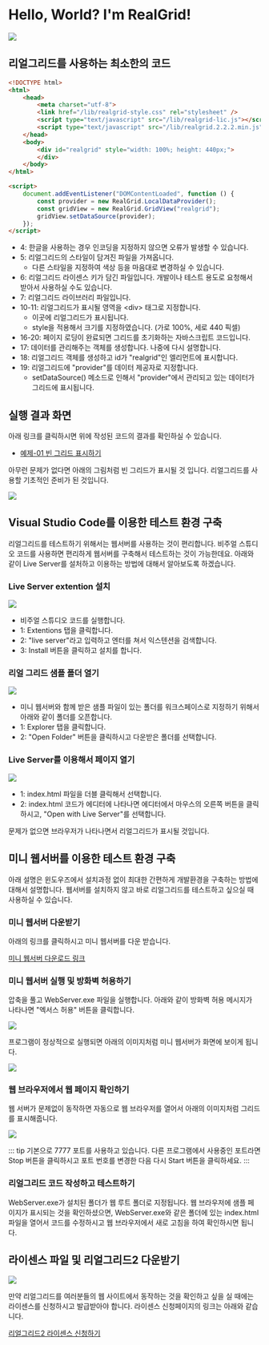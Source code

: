 # Hello, World? I'm RealGrid!

[![](youtube-01.jpg)](https://youtu.be/xck4lfhmdQ0)

## 리얼그리드를 사용하는 최소한의 코드

``` html
<!DOCTYPE html>
<html>
	<head>
		<meta charset="utf-8">
		<link href="/lib/realgrid-style.css" rel="stylesheet" />
		<script type="text/javascript" src="/lib/realgrid-lic.js"></script>
		<script type="text/javascript" src="/lib/realgrid.2.2.2.min.js"></script>
	</head>
	<body>
		<div id="realgrid" style="width: 100%; height: 440px;">
		</div>
	</body>
</html>

<script>
	document.addEventListener("DOMContentLoaded", function () {
		const provider = new RealGrid.LocalDataProvider();
		const gridView = new RealGrid.GridView("realgrid");
		gridView.setDataSource(provider);
	});
</script>
```
* 4: 한글을 사용하는 경우 인코딩을 지정하지 않으면 오류가 발생할 수 있습니다.
* 5: 리얼그리드의 스타일이 담겨진 파일을 가져옵니다.
  * 다른 스타일을 지정하여 색상 등을 마음대로 변경하실 수 있습니다.
* 6: 리얼그리드 라이센스 키가 담긴 파일입니다. 개발이나 테스트 용도로 요청해서 받아서 사용하실 수도 있습니다.
* 7: 리얼그리드 라이브러리 파일입니다.
* 10-11: 리얼그리드가 표시될 영역을 &lt;div> 태그로 지정합니다.
  * 이곳에 리얼그리드가 표시됩니다.
  * style을 적용해서 크기를 지정하였습니다. (가로 100%, 세로 440 픽셀)
* 16-20: 페이지 로딩이 완료되면 그리드를 초기화하는 자바스크립트 코드입니다.
* 17: 데이터를 관리해주는 객체를 생성합니다. 나중에 다시 설명합니다.
* 18: 리얼그리드 객체를 생성하고 id가 "realgrid"인 엘리먼트에 표시합니다.
* 19: 리얼그리드에 "provider"를 데이터 제공자로 지정합니다.
  * setDataSource() 메소드로 인해서 "provider"에서 관리되고 있는 데이터가 그리드에 표시됩니다.


## 실행 결과 화면

아래 링크를 클릭하시면 위에 작성된 코드의 결과를 확인하실 수 있습니다.

* [예제-01 빈 그리드 표시하기](http://10bun.tv/samples/realgrid2/part-1/01)

아무런 문제가 없다면 아래의 그림처럼 빈 그리드가 표시될 것 입니다.
리얼그리드를 사용할 기초적인 준비가 된 것입니다.

![](./pic-1.png)


## Visual Studio Code를 이용한 테스트 환경 구축

리얼그리드를 테스트하기 위해서는 웹서버를 사용하는 것이 편리합니다.
비주얼 스튜디오 코드를 사용하면 편리하게 웹서버를 구축해서 테스트하는 것이 가능한데요.
아래와 같이 Live Server를 설처하고 이용하는 방법에 대해서 알아보도록 하겠습니다.


### Live Server extention 설치

![](./pic-5.png)
* 비주얼 스튜디오 코드를 실행합니다.
* 1: Extentions 탭을 클릭합니다.
* 2: "live server"라고 입력하고 엔터를 쳐서 익스텐션을 검색합니다.
* 3: Install 버튼을 클릭하고 설치를 합니다.


### 리얼 그리드 샘플 폴더 열기

![](./pic-6.png)
* 미니 웹서버와 함께 받은 샘플 파일이 있는 폴더를 워크스페이스로 지정하기 위해서 아래와 같이 폴더를 오픈합니다.
* 1: Explorer 탭을 클릭합니다.
* 2: "Open Folder" 버튼을 클릭하시고 다운받은 폴더를 선택합니다.


### Live Server를 이용해서 페이지 열기

![](./pic-7.png)
* 1: index.html 파일을 더블 클릭해서 선택합니다.
* 2: index.html 코드가 에디터에 나타나면 에디터에서 마우스의 오른쪽 버튼을 클릭하시고, "Open with Live Server"를 선택합니다.

문제가 없으면 브라우저가 나타나면서 리얼그리드가 표시될 것입니다.


## 미니 웹서버를 이용한 테스트 환경 구축

아래 설명은 윈도우즈에서 설치과정 없이 최대한 간편하게 개발환경을 구축하는 방법에 대해서 설명합니다.
웹서버를 설치하지 않고 바로 리얼그리드를 테스트하고 싶으실 때 사용하실 수 있습니다.


### 미니 웹서버 다운받기

아래의 링크를 클릭하시고 미니 웹서버를 다운 받습니다.

[미니 웹서버 다운로드 링크](/downloads/realgrid2.zip)


### 미니 웹서버 실행 및 방화벽 허용하기

압축을 풀고 WebServer.exe 파일을 실행합니다.
아래와 같이 방화벽 허용 메시지가 나타나면 "엑서스 허용" 버튼을 클릭합니다.

![](./pic-2.png)

프로그램이 정상적으로 실행되면 아래의 이미지처럼 미니 웹서버가 화면에 보이게 됩니다.

![](./pic-3.png)


### 웹 브라우저에서 웹 페이지 확인하기

웹 서버가 문제없이 동작하면 자동으로 웹 브라우저를 열어서 아래의 이미지처럼 그리드를 표시해줍니다.

![](./pic-4.png)

::: tip
기본으로 7777 포트를 사용하고 있습니다. 다른 프로그램에서 사용중인 포트라면 
Stop 버튼을 클릭하시고 포트 번호를 변경한 다음 다시 Start 버튼을 클릭하세요.
:::


### 리얼그리드 코드 작성하고 테스트하기

WebServer.exe가 설치된 폴더가 웹 루트 폴더로 지정됩니다.
웹 브라우저에 샘플 페이지가 표시되는 것을 확인하셨으면, 
WebServer.exe와 같은 폴더에 있는 index.html 파일을 열어서
코드를 수정하시고 웹 브라우저에서 새로 고침을 하여 확인하시면 됩니다.


## 라이센스 파일 및 리얼그리드2 다운받기

[![](youtube-02.jpg)](https://youtu.be/M8bWc0p86lM)

만약 리얼그리드를 여러분들의 웹 사이트에서 동작하는 것을 확인하고 싶을 실 때에는 라이센스를 신청하시고 발급받아야 합니다.
라이센스 신청페이지의 링크는 아래와 같습니다.

[리얼그리드2 라이센스 신청하기](https://service.realgrid.com/start)
